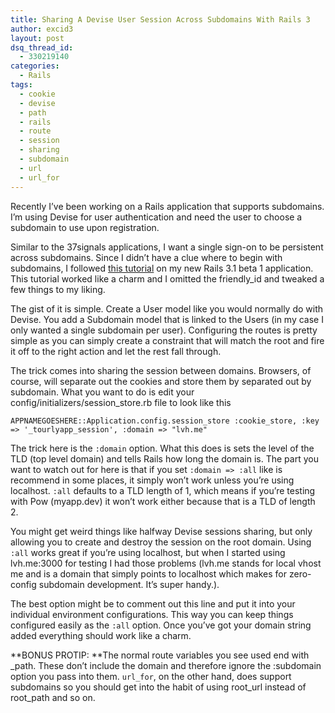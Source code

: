 ```yaml
---
title: Sharing A Devise User Session Across Subdomains With Rails 3
author: excid3
layout: post
dsq_thread_id:
  - 330219140
categories:
  - Rails
tags:
  - cookie
  - devise
  - path
  - rails
  - route
  - session
  - sharing
  - subdomain
  - url
  - url_for
---
```

Recently I’ve been working on a Rails application that supports subdomains. I’m using Devise for user authentication and need the user to choose a subdomain to use upon registration.

Similar to the 37signals applications, I want a single sign-on to be persistent across subdomains. Since I didn’t have a clue where to begin with subdomains, I followed [this tutorial][1] on my new Rails 3.1 beta 1 application. This tutorial worked like a charm and I omitted the friendly_id and tweaked a few things to my liking.

The gist of it is simple. Create a User model like you would normally do with Devise. You add a Subdomain model that is linked to the Users (in my case I only wanted a single subdomain per user). Configuring the routes is pretty simple as you can simply create a constraint that will match the root and fire it off to the right action and let the rest fall through.

The trick comes into sharing the session between domains. Browsers, of course, will separate out the cookies and store them by separated out by subdomain. What you want to do is edit your config/initializers/session_store.rb file to look like this


    APPNAMEGOESHERE::Application.config.session_store :cookie_store, :key => '_tourlyapp_session', :domain => "lvh.me"

The trick here is the `:domain` option. What this does is sets the level of the TLD (top level domain) and tells Rails how long the domain is. The part you want to watch out for here is that if you set `:domain => :all` like is recommend in some places, it simply won’t work unless you’re using localhost. `:all` defaults to a TLD length of 1, which means if you’re testing with Pow (myapp.dev) it won’t work either because that is a TLD of length 2.

You might get weird things like halfway Devise sessions sharing, but only allowing you to create and destroy the session on the root domain. Using `:all` works great if you’re using localhost, but when I started using lvh.me:3000 for testing I had those problems (lvh.me stands for local vhost me and is a domain that simply points to localhost which makes for zero-config subdomain development. It’s super handy.).

The best option might be to comment out this line and put it into your individual environment configurations. This way you can keep things configured easily as the `:all` option. Once you’ve got your domain string added everything should work like a charm.

**BONUS PROTIP: **The normal route variables you see used end with _path. These don’t include the domain and therefore ignore the :subdomain option you pass into them. `url_for`, on the other hand, does support subdomains so you should get into the habit of using root_url instead of root_path and so on.

   [1]: https://github.com/fortuity/rails3-subdomain-devise/wiki/Tutorial-(Walkthrough)
